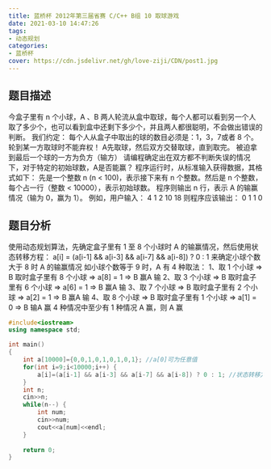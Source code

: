 ```yaml
---
title: 蓝桥杯 2012年第三届省赛 C/C++ B组 10 取球游戏
date: 2021-03-10 14:47:26
tags:
- 动态规划
categories:
- 蓝桥杯
cover: https://cdn.jsdelivr.net/gh/love-ziji/CDN/post1.jpg
---
```


## 题目描述

今盒子里有 n 个小球，A 、B 两人轮流从盒中取球，每个人都可以看到另一个人取了多少个，也可以看到盒中还剩下多少个，并且两人都很聪明，不会做出错误的判断。
我们约定：
每个人从盒子中取出的球的数目必须是：1，3，7或者 8 个。
轮到某一方取球时不能弃权！
A先取球，然后双方交替取球，直到取完。
被迫拿到最后一个球的一方为负方（输方）
请编程确定出在双方都不判断失误的情况下，对于特定的初始球数，A是否能赢？
程序运行时，从标准输入获得数据，其格式如下：
先是一个整数 n (n < 100)，表示接下来有 n 个整数。然后是 n 个整数，每个占一行（整数 < 10000），表示初始球数。
程序则输出 n 行，表示 A 的输赢情况（输为 0，赢为 1）。
例如，用户输入：
4
1
2
10
18
则程序应该输出：
0
1
1
0

## 题目分析

使用动态规划算法，先确定盒子里有 1 至 8 个小球时 A 的输赢情况，然后使用状态转移方程：
a[i] = (a[i-1] && a[i-3] && a[i-7] && a[i-8]) ? 0 : 1​
来确定小球个数大于 8 时 A 的输赢情况
如小球个数等于 9 时，A 有 4 种取法：
1、取 1 个小球 => B 取时盒子里有 8 个小球 => a[8] = 1 => B 赢A 输
2、取 3 个小球 => B 取时盒子里有 6 个小球 => a[6] = 1 => B 赢A 输
3、取 7 个小球 => B 取时盒子里有 2 个小球 => a[2] = 1 => B 赢A 输
4、取 8 个小球 => B 取时盒子里有 1 个小球 => a[1] = 0 => B 输A 赢
4 种情况中至少有 1 种情况 A 赢，则 A 赢

```c++
#include<iostream>
using namespace std;

int main()
{
	int a[10000]={0,0,1,0,1,0,1,0,1}; //a[0]可为任意值
	for(int i=9;i<10000;i++) {
		a[i]=(a[i-1] && a[i-3] && a[i-7] && a[i-8]) ? 0 : 1; //状态转移方程 
	}
	int n;
	cin>>n;
	while(n--) {
		int num;
		cin>>num;
		cout<<a[num]<<endl;
	}
	
	return 0;
}
```

